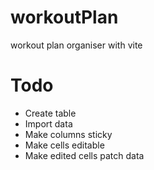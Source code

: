 # workoutPlan
workout plan organiser with vite

# Todo
* Create table
* Import data
* Make columns sticky
* Make cells editable
* Make edited cells patch data
